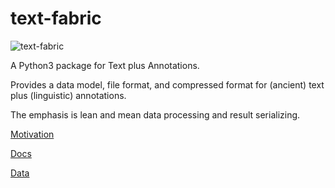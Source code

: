 # text-fabric

![text-fabric](https://raw.github.com/dirkroorda/text-fabric/master/docs/tf.png)

A Python3 package for Text plus Annotations.

Provides a data model, file format, and compressed format for (ancient) text plus
(linguistic) annotations.

The emphasis is lean and mean data processing and result serializing.

[Motivation](http://www.slideshare.net/dirkroorda/text-fabric)

[Docs](https://github.com/dirkroorda/text-fabric/wiki/Home)

[Data](https://github.com/dirkroorda/text-fabric-data)
